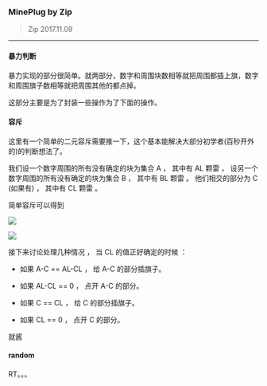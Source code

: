 ### MinePlug by Zip

> Zip 2017.11.09

---

#### 暴力判断

暴力实现的部分很简单。就两部分，数字和周围块数相等就把周围都插上旗，数字和周围旗子数相等就把周围其他的都点掉。

这部分主要是为了封装一些操作为了下面的操作。

#### 容斥

这里有一个简单的二元容斥需要推一下，这个基本能解决大部分初学者(百秒开外的)的判断想法了。

我们设一个数字周围的所有没有确定的块为集合 A ， 其中有 AL 颗雷 ， 设另一个数字周围的所有没有确定的块为集合 B ， 其中有 BL 颗雷 。 他们相交的部分为 C (如果有) ， 其中有 CL 颗雷 。

简单容斥可以得到

![](http://latex.codecogs.com/gif.latex?CL\\leq\\min(AL,BL,C))

![](http://latex.codecogs.com/gif.latex?CL\\geq\\max(AL-(A-C),BL-(B-C),0))

接下来讨论处理几种情况 ， 当 CL 的值正好确定的时候 ：

* 如果 A-C == AL-CL ， 给 A-C 的部分插旗子。

* 如果 AL-CL == 0 ， 点开 A-C 的部分。

* 如果 C == CL ， 给 C 的部分插旗子。

* 如果 CL == 0 ， 点开 C 的部分。

就酱

#### random

RT。。。
